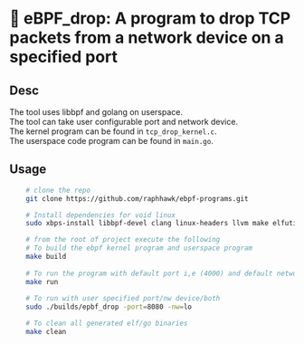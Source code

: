# 🐝 eBPF_drop: A program to drop TCP packets from a network device on a specified port

## Desc
The tool uses libbpf and golang on userspace.</br>
The tool can take user configurable port and network device.</br>
The kernel program can be found in `tcp_drop_kernel.c`.</br>
The userspace code program can be found in `main.go`.</br>

## Usage
```bash
    # clone the repo
    git clone https://github.com/raphhawk/ebpf-programs.git

    # Install dependencies for void linux
    sudo xbps-install libbpf-devel clang linux-headers llvm make elfutils-devel bpftool bpftrace netcat go 

    # from the root of project execute the following 
    # To build the ebpf kernel program and userspace program
    make build
    
    # To run the program with default port i,e (4000) and default network i,e (loopback)
    make run
    
    # To run with user specified port/nw device/both 
    sudo ./builds/epbf_drop -port=8080 -nw=lo

    # To clean all generated elf/go binaries
    make clean
```
